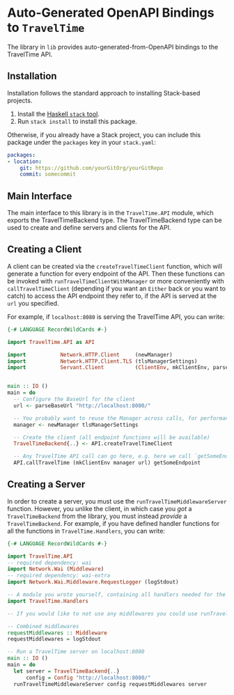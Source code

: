 # Auto-Generated OpenAPI Bindings to `TravelTime`

The library in `lib` provides auto-generated-from-OpenAPI bindings to the TravelTime API.

## Installation

Installation follows the standard approach to installing Stack-based projects.

1. Install the [Haskell `stack` tool](http://docs.haskellstack.org/en/stable/README).
2. Run `stack install` to install this package.

Otherwise, if you already have a Stack project, you can include this package under the `packages` key in your `stack.yaml`:
```yaml
packages:
- location:
    git: https://github.com/yourGitOrg/yourGitRepo
    commit: somecommit
```

## Main Interface

The main interface to this library is in the `TravelTime.API` module, which exports the TravelTimeBackend type. The TravelTimeBackend
type can be used to create and define servers and clients for the API.

## Creating a Client

A client can be created via the `createTravelTimeClient` function, which will generate a function for every endpoint of the API.
Then these functions can be invoked with `runTravelTimeClientWithManager` or more conveniently with `callTravelTimeClient`
(depending if you want an `Either` back or you want to catch) to access the API endpoint they refer to, if the API is served
at the `url` you specified.

For example, if `localhost:8080` is serving the TravelTime API, you can write:

```haskell
{-# LANGUAGE RecordWildCards #-}

import TravelTime.API as API

import           Network.HTTP.Client     (newManager)
import           Network.HTTP.Client.TLS (tlsManagerSettings)
import           Servant.Client          (ClientEnv, mkClientEnv, parseBaseUrl)


main :: IO ()
main = do
  -- Configure the BaseUrl for the client
  url <- parseBaseUrl "http://localhost:8080/"

  -- You probably want to reuse the Manager across calls, for performance reasons
  manager <- newManager tlsManagerSettings

  -- Create the client (all endpoint functions will be available)
  TravelTimeBackend{..} <- API.createTravelTimeClient

  -- Any TravelTime API call can go here, e.g. here we call `getSomeEndpoint`
  API.callTravelTime (mkClientEnv manager url) getSomeEndpoint
```

## Creating a Server

In order to create a server, you must use the `runTravelTimeMiddlewareServer` function. However, you unlike the client, in which case you *got* a `TravelTimeBackend`
from the library, you must instead *provide* a `TravelTimeBackend`. For example, if you have defined handler functions for all the
functions in `TravelTime.Handlers`, you can write:

```haskell
{-# LANGUAGE RecordWildCards #-}

import TravelTime.API
-- required dependency: wai
import Network.Wai (Middleware)
-- required dependency: wai-extra
import Network.Wai.Middleware.RequestLogger (logStdout)

-- A module you wrote yourself, containing all handlers needed for the TravelTimeBackend type.
import TravelTime.Handlers

-- If you would like to not use any middlewares you could use runTravelTimeServer instead

-- Combined middlewares
requestMiddlewares :: Middleware
requestMiddlewares = logStdout

-- Run a TravelTime server on localhost:8080
main :: IO ()
main = do
  let server = TravelTimeBackend{..}
      config = Config "http://localhost:8080/"
  runTravelTimeMiddlewareServer config requestMiddlewares server
```
